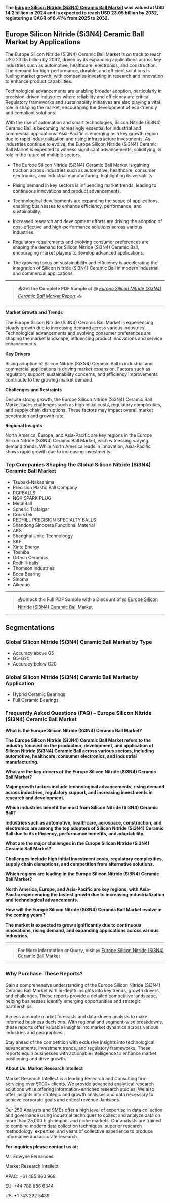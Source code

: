 <p><strong>The <a href="https://www.marketresearchintellect.com/download-sample/?rid=935076&amp;utm_source=Pulse-April-Europe&amp;utm_medium=852">Europe Silicon Nitride (Si3N4) Ceramic Ball Market</a> was valued at USD 14.2 billion in 2024 and is expected to reach USD 23.05 billion by 2032, registering a CAGR of 8.41% from 2025 to 2032.</strong></p><h2>Europe Silicon Nitride (Si3N4) Ceramic Ball Market by Applications&nbsp;</h2><p><p>The Europe Silicon Nitride (Si3N4) Ceramic Ball Market is on track to reach USD 23.05 billion by 2032, driven by its expanding applications across key industries such as automotive, healthcare, electronics, and construction. The demand for high-performance, durable, and efficient solutions is fueling market growth, with companies investing in research and innovation to enhance product capabilities.</p><p>Technological advancements are enabling broader adoption, particularly in precision-driven industries where reliability and efficiency are critical. Regulatory frameworks and sustainability initiatives are also playing a vital role in shaping the market, encouraging the development of eco-friendly and compliant solutions.</p><p>With the rise of automation and smart technologies, Silicon Nitride (Si3N4) Ceramic Ball is becoming increasingly essential for industrial and commercial applications. Asia-Pacific is emerging as a key growth region due to rapid industrialization and rising infrastructure investments. As industries continue to evolve, the Europe Silicon Nitride (Si3N4) Ceramic Ball Market is expected to witness significant advancements, solidifying its role in the future of multiple sectors.</p></p><ul><li><p>The Europe Silicon Nitride (Si3N4) Ceramic Ball Market is gaining traction across industries such as automotive, healthcare, consumer electronics, and industrial manufacturing, highlighting its versatility.</p></li><li><p>Rising demand in key sectors is influencing market trends, leading to continuous innovations and product advancements.</p></li><li><p>Technological developments are expanding the scope of applications, enabling businesses to enhance efficiency, performance, and sustainability.</p></li><li><p>Increased research and development efforts are driving the adoption of cost-effective and high-performance solutions across various industries.</p></li><li><p>Regulatory requirements and evolving consumer preferences are shaping the demand for Silicon Nitride (Si3N4) Ceramic Ball, encouraging market players to develop advanced applications.</p></li><li><p>The growing focus on sustainability and efficiency is accelerating the integration of Silicon Nitride (Si3N4) Ceramic Ball in modern industrial and commercial applications.</p></li></ul><hr /><blockquote><p><strong><span class="font-[700]">📥Get the Complete PDF Sample of @ </span></strong><em><span class="font-[700]"><a href="https://www.marketresearchintellect.com/download-sample/?rid=935076&amp;utm_source=Pulse-April-Europe&amp;utm_medium=852" target="_blank" data-tracking-control-name="article-ssr-frontend-pulse_little-text-block" data-tracking-will-navigate="" data-test-link="">Europe Silicon Nitride (Si3N4) Ceramic Ball Market Report</a>&nbsp;📥</span></em></p></blockquote><hr /><p class="" data-start="77" data-end="360"><strong data-start="77" data-end="105">Market Growth and Trends</strong></p><p class="" data-start="77" data-end="360">The Europe Silicon Nitride (Si3N4) Ceramic Ball Market is experiencing steady growth due to increasing demand across various industries. Technological advancements and evolving consumer preferences are shaping the market landscape, influencing product innovations and service enhancements.</p><p class="" data-start="362" data-end="606"><strong data-start="362" data-end="377">Key Drivers</strong></p><p class="" data-start="362" data-end="606">Rising adoption of Silicon Nitride (Si3N4) Ceramic Ball in industrial and commercial applications is driving market expansion. Factors such as regulatory support, sustainability concerns, and efficiency improvements contribute to the growing market demand.</p><p class="" data-start="608" data-end="849"><strong data-start="608" data-end="637">Challenges and Restraints</strong></p><p class="" data-start="608" data-end="849">Despite strong growth, the Europe Silicon Nitride (Si3N4) Ceramic Ball Market faces challenges such as high initial costs, regulatory complexities, and supply chain disruptions. These factors may impact overall market penetration and growth rate.</p><p class="" data-start="851" data-end="1095"><strong data-start="851" data-end="872">Regional Insights</strong></p><p class="" data-start="851" data-end="1095">North America, Europe, and Asia-Pacific are key regions in the Europe Silicon Nitride (Si3N4) Ceramic Ball Market, each witnessing varying demand trends. While North America leads in innovation, Asia-Pacific shows rapid growth due to increasing investments.</p><p><h3>Top Companies Shaping the Global Silicon Nitride (Si3N4) Ceramic Ball Market </h3><ul><li>Tsubaki-Nakashima</li><li>Precision Plastic Ball Company</li><li>RGPBALLS</li><li>NGK SPARK PLUG</li><li>MetalBall</li><li>Spheric Trafalgar</li><li>CoorsTek</li><li>REDHILL PRECISION SPECIALTY BALLS</li><li>Shandong Sinocera Functional Material</li><li>AKS</li><li>Shanghai Unite Technoloogy</li><li>SKF</li><li>Xinte Energy</li><li>Toshiba</li><li>Ortech Ceramics</li><li>Redhill-balls</li><li>Thomson Industries</li><li>Boca Bearing</li><li>Sinoma</li><li>Aikenuo</li></ul></p><hr /><blockquote><p><strong>📥Unlock the Full PDF Sample with a Discount of @</strong> <a href="https://www.marketresearchintellect.com/ask-for-discount/?rid=935076&amp;utm_source=Pulse-April-Europe&amp;utm_medium=852">Europe Silicon Nitride (Si3N4) Ceramic Ball Market</a></p></blockquote><hr /><p><h2>Segmentations</h2><h3>Global Silicon Nitride (Si3N4) Ceramic Ball Market by Type</h3><ul><li>Accuracy above G5</li><li>G5-G20</li><li>Accuracy below G20</li></ul><h3>Global Silicon Nitride (Si3N4) Ceramic Ball Market by Application</h3><ul><li>Hybrid Ceramic Bearings</li><li>Full Ceramic Bearings</li></ul></p><h3><strong>Frequently Asked Questions (FAQ) &ndash; Europe Silicon Nitride (Si3N4) Ceramic Ball Market</strong></h3><p><strong>What is the Europe Silicon Nitride (Si3N4) Ceramic Ball Market?</strong></p><p><strong>The Europe Silicon Nitride (Si3N4) Ceramic Ball Market refers to the industry focused on the production, development, and application of Silicon Nitride (Si3N4) Ceramic Ball across various sectors, including automotive, healthcare, consumer electronics, and industrial manufacturing.</strong></p><p><strong>What are the key drivers of the Europe Silicon Nitride (Si3N4) Ceramic Ball Market?</strong></p><p><strong>Major growth factors include technological advancements, rising demand across industries, regulatory support, and increasing investments in research and development.</strong></p><p><strong>Which industries benefit the most from Silicon Nitride (Si3N4) Ceramic Ball?</strong></p><p><strong>Industries such as automotive, healthcare, aerospace, construction, and electronics are among the top adopters of Silicon Nitride (Si3N4) Ceramic Ball due to its efficiency, performance benefits, and adaptability.</strong></p><p><strong>What are the major challenges in the Europe Silicon Nitride (Si3N4) Ceramic Ball Market?</strong></p><p><strong>Challenges include high initial investment costs, regulatory complexities, supply chain disruptions, and competition from alternative solutions.</strong></p><p><strong>Which regions are leading in the Europe Silicon Nitride (Si3N4) Ceramic Ball Market?</strong></p><p><strong>North America, Europe, and Asia-Pacific are key regions, with Asia-Pacific experiencing the fastest growth due to increasing industrialization and technological advancements.</strong></p><p><strong>How will the Europe Silicon Nitride (Si3N4) Ceramic Ball Market evolve in the coming years?</strong></p><p><strong>The market is expected to grow significantly due to continuous innovations, rising demand, and expanding applications across various industries.</strong></p><hr /><blockquote><p><span class="font-[700]"><strong>For More Information or Query, visit&nbsp;@</strong>&nbsp;</span><span class="font-[700]"><a href="https://www.marketresearchintellect.com/product/global-silicon-nitride-si3n4-ceramic-ball-market/?utm_source=Linkedin&utm_medium=852" target="_blank" data-tracking-control-name="article-ssr-frontend-pulse_little-text-block" data-tracking-will-navigate="" data-test-link="">Europe Silicon Nitride (Si3N4) Ceramic Ball Market</a></span></p></blockquote><hr /><h3><strong data-start="0" data-end="31">Why Purchase These Reports?</strong></h3><p class="" data-start="35" data-end="297">Gain a comprehensive understanding of the Europe Silicon Nitride (Si3N4) Ceramic Ball Market with in-depth insights into key trends, growth drivers, and challenges. These reports provide a detailed competitive landscape, helping businesses identify emerging opportunities and strategic partnerships.</p><p class="" data-start="299" data-end="540">Access accurate market forecasts and data-driven analysis to make informed business decisions. With regional and segment-wise breakdowns, these reports offer valuable insights into market dynamics across various industries and geographies.</p><p class="" data-start="542" data-end="784">Stay ahead of the competition with exclusive insights into technological advancements, investment trends, and regulatory frameworks. These reports equip businesses with actionable intelligence to enhance market positioning and drive growth.</p><p><strong><span class="font-[700]">About Us: Market Research Intellect</span></strong></p><p><span class="">Market Research Intellect is a leading Research and Consulting firm servicing over 5000+ clients. We provide advanced analytical research solutions while offering information-enriched research studies.&nbsp;</span>We also offer insights into strategic and growth analyses and data necessary to achieve corporate goals and critical revenue Janisions.</p><p><span class="">Our 250 Analysts and SMEs offer a high level of expertise in data collection and governance using industrial techniques to collect and analyze data on more than 25,000 high-impact and niche markets. Our analysts are trained to combine modern data collection techniques, superior research methodology, expertise, and years of collective experience to produce informative and accurate research.</span></p><p><strong>For inquiries please contact us at:</strong></p><p>Mr. Edwyne Fernandes</p><p>Market Research Intellect</p><p>APAC: +61 485 860 968</p><p>EU: +44 788 886 6344</p><p>US: +1 743 222 5439</p>